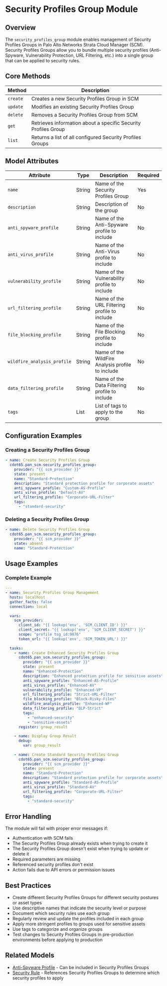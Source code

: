# Security Profiles Group Module

## Overview

The `security_profiles_group` module enables management of Security Profiles Groups in Palo Alto Networks Strata Cloud
Manager (SCM). Security Profiles Groups allow you to bundle multiple security profiles (Anti-Spyware, Vulnerability
Protection, URL Filtering, etc.) into a single group that can be applied to security rules.

## Core Methods

| Method   | Description                                                    |
|----------|----------------------------------------------------------------|
| `create` | Creates a new Security Profiles Group in SCM                   |
| `update` | Modifies an existing Security Profiles Group                   |
| `delete` | Removes a Security Profiles Group from SCM                     |
| `get`    | Retrieves information about a specific Security Profiles Group |
| `list`   | Returns a list of all configured Security Profiles Groups      |

## Model Attributes

| Attribute                   | Type   | Description                                      | Required |
|-----------------------------|--------|--------------------------------------------------|----------|
| `name`                      | String | Name of the Security Profiles Group              | Yes      |
| `description`               | String | Description of the group                         | No       |
| `anti_spyware_profile`      | String | Name of the Anti-Spyware profile to include      | No       |
| `anti_virus_profile`        | String | Name of the Anti-Virus profile to include        | No       |
| `vulnerability_profile`     | String | Name of the Vulnerability profile to include     | No       |
| `url_filtering_profile`     | String | Name of the URL Filtering profile to include     | No       |
| `file_blocking_profile`     | String | Name of the File Blocking profile to include     | No       |
| `wildfire_analysis_profile` | String | Name of the WildFire Analysis profile to include | No       |
| `data_filtering_profile`    | String | Name of the Data Filtering profile to include    | No       |
| `tags`                      | List   | List of tags to apply to the group               | No       |

## Configuration Examples

### Creating a Security Profiles Group

```yaml
- name: Create Security Profiles Group
  cdot65.pan_scm.security_profiles_group:
    provider: "{{ scm_provider }}"
    state: present
    name: "Standard-Protection"
    description: "Standard protection profile for corporate assets"
    anti_spyware_profile: "Custom-AS-Profile"
    anti_virus_profile: "Default-AV"
    url_filtering_profile: "Corporate-URL-Filter"
    tags: 
      - "standard-security"
```

### Deleting a Security Profiles Group

```yaml
- name: Delete Security Profiles Group
  cdot65.pan_scm.security_profiles_group:
    provider: "{{ scm_provider }}"
    state: absent
    name: "Standard-Protection"
```

## Usage Examples

### Complete Example

```yaml
---
- name: Security Profiles Group Management
  hosts: localhost
  gather_facts: false
  connection: local
  
  vars:
    scm_provider:
      client_id: "{{ lookup('env', 'SCM_CLIENT_ID') }}"
      client_secret: "{{ lookup('env', 'SCM_CLIENT_SECRET') }}"
      scope: "profile tsg_id:9876"
      token_url: "{{ lookup('env', 'SCM_TOKEN_URL') }}"
  
  tasks:
    - name: Create Enhanced Security Profiles Group
      cdot65.pan_scm.security_profiles_group:
        provider: "{{ scm_provider }}"
        state: present
        name: "Enhanced-Protection"
        description: "Enhanced protection profile for sensitive assets"
        anti_spyware_profile: "Enhanced-AS-Profile"
        anti_virus_profile: "Enhanced-AV"
        vulnerability_profile: "Enhanced-VP"
        url_filtering_profile: "Strict-URL-Filter"
        file_blocking_profile: "Block-Risky-Files"
        wildfire_analysis_profile: "Enhanced-WF"
        data_filtering_profile: "DLP-Strict"
        tags: 
          - "enhanced-security"
          - "sensitive-assets"
      register: group_result
    
    - name: Display Group Result
      debug:
        var: group_result
    
    - name: Create Standard Security Profiles Group
      cdot65.pan_scm.security_profiles_group:
        provider: "{{ scm_provider }}"
        state: present
        name: "Standard-Protection"
        description: "Standard protection profile for corporate assets"
        anti_spyware_profile: "Standard-AS-Profile"
        anti_virus_profile: "Standard-AV"
        url_filtering_profile: "Corporate-URL-Filter"
        tags: 
          - "standard-security"
```

## Error Handling

The module will fail with proper error messages if:

- Authentication with SCM fails
- The Security Profiles Group already exists when trying to create it
- The Security Profiles Group doesn't exist when trying to update or delete it
- Required parameters are missing
- Referenced security profiles don't exist
- Action fails due to API errors or permission issues

## Best Practices

- Create different Security Profiles Groups for different security postures or asset types
- Use descriptive names that indicate the security level or purpose
- Document which security rules use each group
- Regularly review and update the profiles included in each group
- Apply more stringent profiles to groups used for sensitive assets
- Use tags to categorize and organize groups
- Test changes to Security Profiles Groups in pre-production environments before applying to production

## Related Models

- [Anti-Spyware Profile](anti_spyware_profile.md) - Can be included in Security Profiles Groups
- [Security Rule](security_rule.md) - References Security Profiles Groups to determine which security profiles to apply